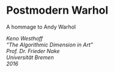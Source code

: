 # Postmodern Warhol

A hommage to Andy Warhol
 
*Keno Westhoff*  
*“The Algorithmic Dimension in Art”*  
*Prof. Dr. Frieder Nake*  
*Universität Bremen*  
*2016*
